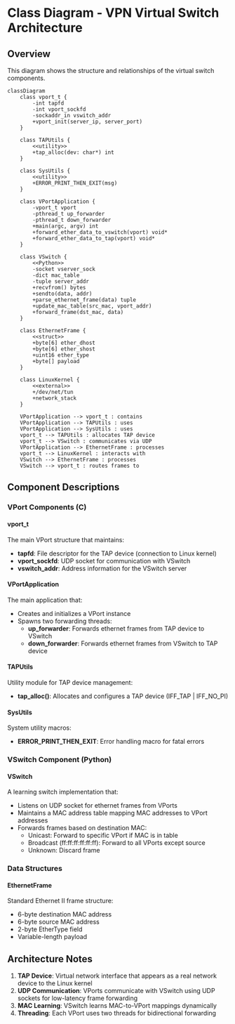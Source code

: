 # Class Diagram - VPN Virtual Switch Architecture

## Overview
This diagram shows the structure and relationships of the virtual switch components.

```mermaid
classDiagram
    class vport_t {
        -int tapfd
        -int vport_sockfd
        -sockaddr_in vswitch_addr
        +vport_init(server_ip, server_port)
    }
    
    class TAPUtils {
        <<utility>>
        +tap_alloc(dev: char*) int
    }
    
    class SysUtils {
        <<utility>>
        +ERROR_PRINT_THEN_EXIT(msg)
    }
    
    class VPortApplication {
        -vport_t vport
        -pthread_t up_forwarder
        -pthread_t down_forwarder
        +main(argc, argv) int
        +forward_ether_data_to_vswitch(vport) void*
        +forward_ether_data_to_tap(vport) void*
    }
    
    class VSwitch {
        <<Python>>
        -socket vserver_sock
        -dict mac_table
        -tuple server_addr
        +recvfrom() bytes
        +sendto(data, addr)
        +parse_ethernet_frame(data) tuple
        +update_mac_table(src_mac, vport_addr)
        +forward_frame(dst_mac, data)
    }
    
    class EthernetFrame {
        <<struct>>
        +byte[6] ether_dhost
        +byte[6] ether_shost
        +uint16 ether_type
        +byte[] payload
    }
    
    class LinuxKernel {
        <<external>>
        +/dev/net/tun
        +network_stack
    }
    
    VPortApplication --> vport_t : contains
    VPortApplication --> TAPUtils : uses
    VPortApplication --> SysUtils : uses
    vport_t --> TAPUtils : allocates TAP device
    vport_t --> VSwitch : communicates via UDP
    VPortApplication --> EthernetFrame : processes
    vport_t --> LinuxKernel : interacts with
    VSwitch --> EthernetFrame : processes
    VSwitch --> vport_t : routes frames to
```

## Component Descriptions

### VPort Components (C)

#### vport_t
The main VPort structure that maintains:
- **tapfd**: File descriptor for the TAP device (connection to Linux kernel)
- **vport_sockfd**: UDP socket for communication with VSwitch
- **vswitch_addr**: Address information for the VSwitch server

#### VPortApplication
The main application that:
- Creates and initializes a VPort instance
- Spawns two forwarding threads:
  - **up_forwarder**: Forwards ethernet frames from TAP device to VSwitch
  - **down_forwarder**: Forwards ethernet frames from VSwitch to TAP device

#### TAPUtils
Utility module for TAP device management:
- **tap_alloc()**: Allocates and configures a TAP device (IFF_TAP | IFF_NO_PI)

#### SysUtils
System utility macros:
- **ERROR_PRINT_THEN_EXIT**: Error handling macro for fatal errors

### VSwitch Component (Python)

#### VSwitch
A learning switch implementation that:
- Listens on UDP socket for ethernet frames from VPorts
- Maintains a MAC address table mapping MAC addresses to VPort addresses
- Forwards frames based on destination MAC:
  - Unicast: Forward to specific VPort if MAC is in table
  - Broadcast (ff:ff:ff:ff:ff:ff): Forward to all VPorts except source
  - Unknown: Discard frame

### Data Structures

#### EthernetFrame
Standard Ethernet II frame structure:
- 6-byte destination MAC address
- 6-byte source MAC address
- 2-byte EtherType field
- Variable-length payload

## Architecture Notes

1. **TAP Device**: Virtual network interface that appears as a real network device to the Linux kernel
2. **UDP Communication**: VPorts communicate with VSwitch using UDP sockets for low-latency frame forwarding
3. **MAC Learning**: VSwitch learns MAC-to-VPort mappings dynamically
4. **Threading**: Each VPort uses two threads for bidirectional forwarding

